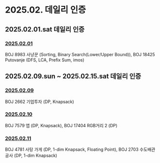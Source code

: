 # 2025.02. 데일리 인증

## 2025.02.01.sat 데일리 인증

### [2025.02.01](https://github.com/jwelyl/daily_certification/blob/main/2024/02/01/25_02_01_daily_certification.md)
BOJ 8983 사냥꾼 (Sorting, Binary Search(Lower/Upper Bound)), BOJ 18425 Putovanje (DFS, LCA, Prefix Sum, imos)

## 2025.02.09.sun ~ 2025.02.15.sat 데일리 인증

### [2025.02.09](https://github.com/jwelyl/daily_certification/blob/main/2024/02/09/25_02_09_daily_certification.md)
BOJ 2662 기업투자 (DP, Knapsack)

### [2025.02.10](https://github.com/jwelyl/daily_certification/blob/main/2024/02/10/25_02_10_daily_certification.md)
BOJ 7579 앱 (DP, Knapsack), BOJ 17404 RGB거리 2 (DP)

### [2025.02.11](https://github.com/jwelyl/daily_certification/blob/main/2024/02/11/25_02_11_daily_certification.md)
BOJ 4781 사탕 가게 (DP, 1-dim Knapsack, Floating Point), BOJ 2703 수도배관공사 (DP, 1-dim Knapsack)